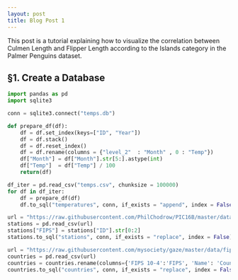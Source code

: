 ```yaml
---
layout: post
title: Blog Post 1
---
```


This post is a tutorial explaining how to visualize the correlation between Culmen Length and Flipper Length according to the Islands category in the Palmer Penguins dataset.

## §1. Create a Database


```python
import pandas as pd
import sqlite3
```


```python
conn = sqlite3.connect("temps.db")
```


```python
def prepare_df(df):
    df = df.set_index(keys=["ID", "Year"])
    df = df.stack()
    df = df.reset_index()
    df = df.rename(columns = {"level_2"  : "Month" , 0 : "Temp"})
    df["Month"] = df["Month"].str[5:].astype(int)
    df["Temp"]  = df["Temp"] / 100
    return(df)
```


```python
df_iter = pd.read_csv("temps.csv", chunksize = 100000)
for df in df_iter:
    df = prepare_df(df)
    df.to_sql("temperatures", conn, if_exists = "append", index = False)
```


```python
url = "https://raw.githubusercontent.com/PhilChodrow/PIC16B/master/datasets/noaa-ghcn/station-metadata.csv"
stations = pd.read_csv(url)
stations["FIPS"] = stations["ID"].str[0:2]
stations.to_sql("stations", conn, if_exists = "replace", index = False)
```


```python
url = "https://raw.githubusercontent.com/mysociety/gaze/master/data/fips-10-4-to-iso-country-codes.csv"
countries = pd.read_csv(url)
countries = countries.rename(columns={'FIPS 10-4':'FIPS', 'Name': 'Country'})
countries.to_sql("countries", conn, if_exists = "replace", index = False)
```